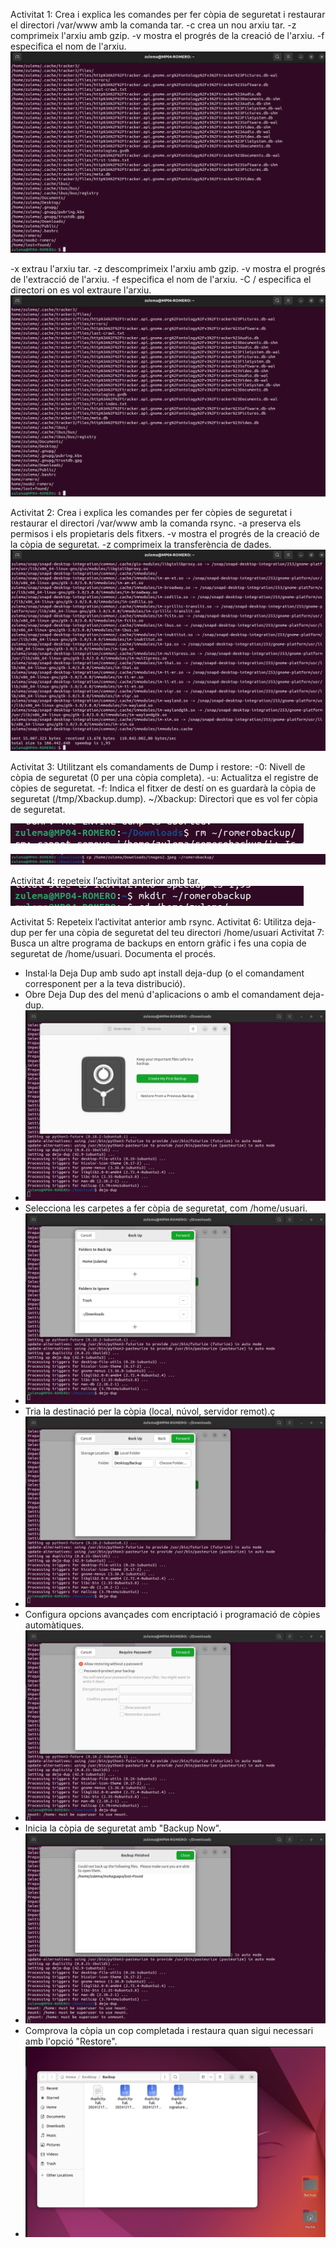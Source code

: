  Activitat 1: Crea i explica les comandes per fer còpia de seguretat i restaurar el directori /var/www amb la comanda tar.
 -c crea un nou arxiu tar.
 -z comprimeix l'arxiu amb gzip.
 -v mostra el progrés de la creació de l'arxiu.
 -f especifica el nom de l'arxiu.
![](1.png)

 -x extrau l'arxiu tar.
 -z descomprimeix l'arxiu amb gzip.
 -v mostra el progrés de l'extracció de l'arxiu.
 -f especifica el nom de l'arxiu.
 -C / especifica el directori on es vol extraure l'arxiu.
![](2.png)

 Activitat 2: Crea i explica les comandes per fer còpies de seguretat i restaurar el directori /var/www amb la comanda rsync.
 -a preserva els permisos i els propietaris dels fitxers.
 -v mostra el progrés de la creació de la còpia de seguretat.
 -z comprimeix la transferència de dades.
![](3.png)

 Activitat 3: Utilitzant els comandaments de Dump i restore:
 -0: Nivell de còpia de seguretat (0 per una còpia completa).
 -u: Actualitza el registre de còpies de seguretat.
 -f: Indica el fitxer de destí on es guardarà la còpia de seguretat (/tmp/Xbackup.dump).
 ~/Xbackup: Directori que es vol fer còpia de seguretat.

![](5.png)

![](4.png)


 Activitat 4: repeteix l’activitat anterior amb tar.
![](6.png)

 Activitat 5: Repeteix l’activitat anterior amb rsync.
 Activitat 6: Utilitza deja-dup per fer una còpia de seguretat del teu directori /home/usuari
 Activitat 7: Busca un altre programa de backups en entorn gràfic i fes una copia de seguretat de /home/usuari. Documenta el procés.
  - Instal·la Deja Dup amb sudo apt install deja-dup (o el comandament corresponent per a la teva distribució).
  - Obre Deja Dup des del menú d'aplicacions o amb el comandament deja-dup.
  - ![](7.png)
  - Selecciona les carpetes a fer còpia de seguretat, com /home/usuari.
  - ![](8.png)
  - Tria la destinació per la còpia (local, núvol, servidor remot).ç
  - ![](9.png)
  - Configura opcions avançades com encriptació i programació de còpies automàtiques.
  - ![](10.png)
  - Inicia la còpia de seguretat amb "Backup Now".
  - ![](11.png)
  - Comprova la còpia un cop completada i restaura quan sigui necessari amb l'opció "Restore".
  - ![](12.png)







